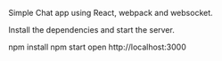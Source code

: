 Simple Chat app using React, webpack and websocket. 

Install the dependencies and start the server.

npm install
npm start
open http://localhost:3000
